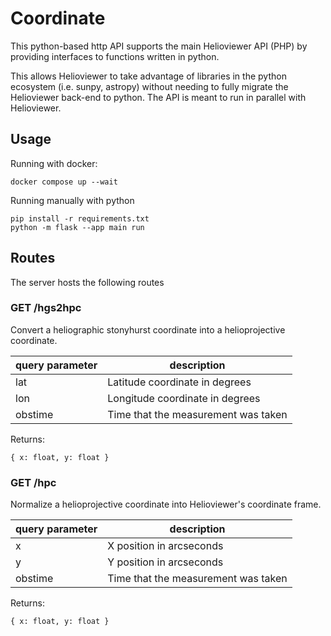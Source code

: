 # Coordinate
This python-based http API supports the main Helioviewer API
(PHP) by providing interfaces to functions written in python.

This allows Helioviewer to take advantage of libraries
in the python ecosystem (i.e. sunpy, astropy) without needing
to fully migrate the Helioviewer back-end to python. The
API is meant to run in parallel with Helioviewer.

## Usage
Running with docker:
```
docker compose up --wait
```

Running manually with python
```
pip install -r requirements.txt
python -m flask --app main run
```

## Routes

The server hosts the following routes

### GET /hgs2hpc

Convert a heliographic stonyhurst coordinate into a helioprojective coordinate.

| query parameter | description |
|-----------------|-------------|
| lat             | Latitude coordinate in degrees |
| lon             | Longitude coordinate in degrees |
| obstime         | Time that the measurement was taken |

Returns:
```
{ x: float, y: float }
```

### GET /hpc

Normalize a helioprojective coordinate into Helioviewer's coordinate frame.

| query parameter | description |
|-----------------|-------------|
| x               | X position in arcseconds |
| y               | Y position in arcseconds |
| obstime         | Time that the measurement was taken |

Returns:
```
{ x: float, y: float }
```